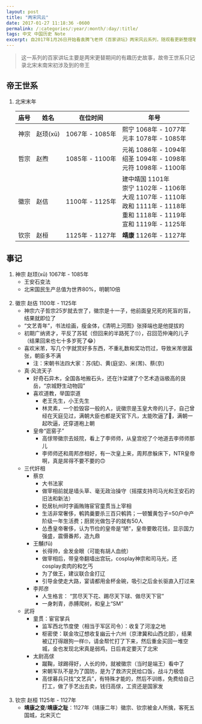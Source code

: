 ```yaml
---
layout: post
title: "两宋风云"
date: 2017-01-27 11:18:36 -0600
permalink: /:categories/:year/:month/:day/:title/
tags: 中文 中国历史 Note
excerpt: 自2017年1月26日开始看袁腾飞老师《百家讲坛》两宋风云系列，随观看更新整理笔记，持续更新中
---
```


> 这一系列的百家讲坛主要是两宋更替期间的有趣历史故事，故帝王世系只记录北宋末南宋初涉及到的帝王

## 帝王世系

1. 北宋末年

    | 庙号 | 姓名 | 在位时间 | 年号 |
    | --- | --- | ------- | ---- |
    | 神宗 | 赵顼(xū) | 1067年 - 1085年 | 熙宁 1068年 - 1077年<br>元丰 1078年 - 1085年 |
    | 哲宗 | 赵煦 | 1085年 - 1100年 | 元祐 1086年 - 1094年<br>绍圣 1094年 - 1098年<br>元符 1098年 - 1100年 |
    | 徽宗 | 赵佶 | 1100年 - 1125年 | 建中靖国 1101年<br>崇宁 1102年 - 1106年<br>大观 1107年 - 1110年<br>政和 1111年 - 1118年<br>重和 1118年 - 1119年<br>宣和 1119年 - 1125年 |
    | 钦宗 | 赵桓 | 1125年 - 1127年 | **靖康** 1126年 - 1127年 |


## 事记

1. 神宗 赵顼(xū) 1067年 - 1085年
    - 王安石变法
    - 北宋国民生产总值为世界80%，明朝10倍
<br><br>
1. 徽宗 赵佶 1100年 - 1125年
    - 神宗六子哲宗25岁就去世了，徽宗是十一子，他前面皇兄死的死盲的盲，结果就即位了
    - “文艺青年”，书法绘画，瘦金体，《清明上河图》张择端也是他提拔的
    - 初期广纳贤才，平反了苏轼（但回来的半路死了🙄），召回范仲淹的儿子（结果回来也七十多岁死了😂）
    - 喜欢米芾，写几个字就赏好多东西，不重礼数和奖功罚过，导致米芾很嚣张，朝臣多不满
        - 注：宋朝书法四大家：苏(轼)、黄(庭坚)、米(芾)、蔡(京)
    - 真·风流天子
        - 好奇石异木，全国各地搬石头，还在汴梁建了个艺术造诣极高的艮岳，“京城野生动物园”
        - 喜欢道教，举国崇道
            - 老王先生，小王先生
            - 林灵素，一个脸毁容一般的人，说徽宗是玉皇大帝的儿子，自己曾经在天庭见过，满朝大臣也都是天官下凡，太能吹逼了🤔，满朝一起吹逼，还穿道袍上朝
        - 皇帝“逛窑子”
            - 高俅带徽宗去妓院，看上了李师师，从皇宫挖了个地道去李师师那儿
            - 李师师还和周邦彦相好，有一次皇上来，周邦彦躲床下，NTR皇帝啊，真是屌得不要不要的🙃
    - 三代奸相
        - 蔡京
            - 大书法家
            - 做宰相前就是墙头草、毫无政治操守（摇摆支持司马光和王安石的旧法和新法）
            - 贬居杭州时字画贿赂宦官童贯当上宰相
            - 生活非常奢侈，鹌鹑羹要杀三百只鹌鹑；一顿蟹黄包子=50户中产阶级一年生活费；厨房光做包子的就有50人
            - 怂恿皇帝奢侈，认为节俭的皇帝是“陋”，皇帝要敢花钱，显示国力强盛，震慑番邦，造九鼎
        - 王黼(fǔ)
            - 长得帅，金发金眼（可能有胡人血统）
            - 做宰相后，带皇帝翻墙出宫玩，cosplay神宗和司马光，还cosplay卖肉的和乞丐
            - 为了做王，建议联合金打辽
            - 引导金使走大路，宴请都用金杯金碗，吸引之后金长驱直入打过来
        - 李邦彦
            - 人生格言： “赏尽天下花、踢尽天下球、做尽天下官”
            - 一身刺青，赤膊爬树，和皇上“SM”
    - 武将
        - 童贯：宦官掌兵
            - 监军西北节度使（相当于军区司令）：收复了河湟之地
            - 枢密使：联金攻辽想收复幽云十六州（京津冀和山西北部），结果被辽打得跟狗一样🙄，请金帮忙打了下来，然后重金买回一堆空城，金也发现北宋真是弱鸡，日后肯定要灭了北宋
        - 太尉高俅
            - 蹴鞠，球踢得好，人长的帅，就被徽宗（当时是端王）看中了
            - 宋朝军队不是为了国防，是为了救济灾民给口饭，战斗力极低
            - 高俅募兵只找“文艺兵”，有特殊才能的，然后不训练，免费给自己打工，做了手艺出去卖，钱归高俅，工资还是国家发
<br><br>
1. 钦宗 赵桓 1125年 - 1127年
    - **靖康之变**/**靖康之耻**：1127年（靖康二年）徽宗、钦宗被金人所擒，客死五国城，北宋灭亡
